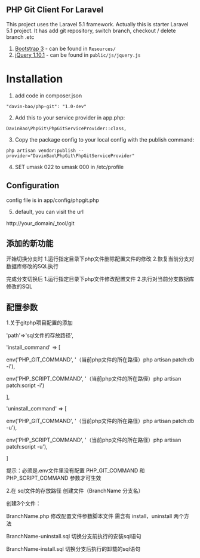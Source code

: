 ﻿## PHP Git Client For Laravel

This project uses the Laravel 5.1 framework. Actually this is starter Laravel 5.1 project. It has add git repository, switch branch, checkout / delete branch .etc

1. [Bootstrap 3](http://getbootstrap.com/) - can be found in ```Resources/```
2. [jQuery 1.10.1](https://jquery.com/) - can be found in ```public/js/jquery.js```

# Installation
1. add code in composer.json

```
"davin-bao/php-git": "1.0-dev"
```

2. Add this to your service provider in app.php:

```
DavinBao\PhpGit\PhpGitServiceProvider::class,
```

3. Copy the package config to your local config with the publish command:

```
php artisan vendor:publish --provider="DavinBao\PhpGit\PhpGitServiceProvider"
```
4. SET umask 022 to umask 000 in /etc/profile

## Configuration

config file is in app/config/phpgit.php

5. default, you can visit the url

http://your_domain/_tool/git

## 添加的新功能

 开始切换分支时
 1.运行指定目录下php文件删除配置文件的修改
 2.恢复当前分支对数据库修改的SQL执行

 完成分支切换后
 1.运行指定目录下php文件修改配置文件
 2.执行对当前分支数据库修改的SQL

## 配置参数

1.关于gitphp项目配置的添加

 'path'=>'sql文件的存放路径',

 'install_command' => [

  env('PHP_GIT_COMMAND', '（当前php文件的所在路径）php artisan patch:db -i'),

  env('PHP_SCRIPT_COMMAND', '（当前php文件的所在路径）php artisan patch:script -i')

  ],

 'uninstall_command' => [

  env('PHP_GIT_COMMAND', '（当前php文件的所在路径）php artisan patch:db -u'),

  env('PHP_SCRIPT_COMMAND', '（当前php文件的所在路径）php artisan patch:script -u'),

   ]

   提示：必须是.env文件里没有配置 PHP_GIT_COMMAND 和 PHP_SCRIPT_COMMAND 参数才可生效

2.在 sql文件的存放路径 创建文件（BranchName 分支名）

  创建3个文件：

  BranchName.php   修改配置文件参数脚本文件 需含有 install，uninstall 两个方法

  BranchName-uninstall.sql  切换分支前执行的安装sql语句

  BranchName-install.sql  切换分支后执行的卸载的sql语句